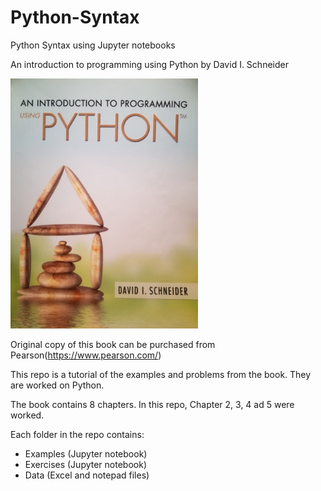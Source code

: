 # Python-Syntax
Python Syntax using Jupyter notebooks


An introduction to programming using Python  by David I. Schneider

<img src= "image/Cover.jpg" width = "300" >

Original copy of this book can be purchased from Pearson(https://www.pearson.com/)

This repo is a tutorial of the examples and problems from the book. They are worked on Python.

The book contains 8 chapters. In this repo, Chapter 2, 3, 4 ad 5 were worked.

Each folder in the repo contains:
 - Examples (Jupyter notebook)
 - Exercises (Jupyter notebook)
 - Data (Excel and notepad files)

